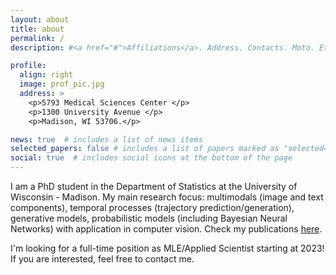 ```yaml
---
layout: about
title: about
permalink: /
description: #<a href="#">Affiliations</a>. Address. Contacts. Moto. Etc.

profile:
  align: right
  image: prof_pic.jpg
  address: >
    <p>5793 Medical Sciences Center </p>
    <p>1300 University Avenue </p>
    <p>Madison, WI 53706.</p>

news: true  # includes a list of news items
selected_papers: false # includes a list of papers marked as "selected={true}"
social: true  # includes social icons at the bottom of the page
---
```

I am a PhD student in the Department of Statistics at the
University of Wisconsin - Madison. 
My main research focus:  multimodals (image and text components), temporal processes (trajectory prediction/generation),  generative models, probabilistic models (including Bayesian Neural Networks) with application in
computer vision. Check my publications [here](/publications/). 
<!-- and research statement [here](/assets/pdf/jurijs_research_statement_likecv.pdf). -->
<!-- My main research focus is on statistical  -->
<!-- and computational aspects of temporal data analysis and deep probabilistic -->
<!-- models in different areas, including computer vision and particularly -->
<!-- Brain Imaging.  -->

<!-- Check out my publications in the "Publications" tab.  -->

I'm looking for a full-time position as MLE/Applied Scientist starting at 2023! If you are interested, feel free to contact me.
